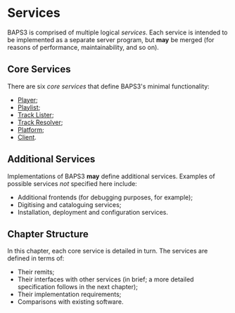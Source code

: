# Services

BAPS3 is comprised of multiple logical _services_.  Each service is intended to
be implemented as a separate server program, but __may__ be merged (for
reasons of performance, maintainability, and so on).

## Core Services

There are six _core services_ that define BAPS3's minimal functionality:

* [Player](player.md);
* [Playlist](playlist.md);
* [Track Lister](tracklister.md);
* [Track Resolver](trackresolver.md);
* [Platform](platform.md);
* [Client](client.md).

## Additional Services

Implementations of BAPS3 __may__ define additional services.  Examples of
possible services _not_ specified here include:

* Additional frontends (for debugging purposes, for example);
* Digitising and cataloguing services;
* Installation, deployment and configuration services.

## Chapter Structure

In this chapter, each core service is detailed in turn.  The services are
defined in terms of:

* Their remits;
* Their interfaces with other services (in brief; a more detailed specification
  follows in the next chapter);
* Their implementation requirements;
* Comparisons with existing software.
